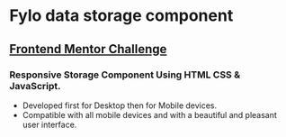# Fylo data storage component
##  [Frontend Mentor Challenge](https://www.frontendmentor.io/challenges/fylo-data-storage-component-1dZPRbV5n)

### Responsive Storage Component Using HTML CSS & JavaScript.

- Developed first for Desktop then for Mobile devices.
- Compatible with all mobile devices and with a beautiful and pleasant user interface.

